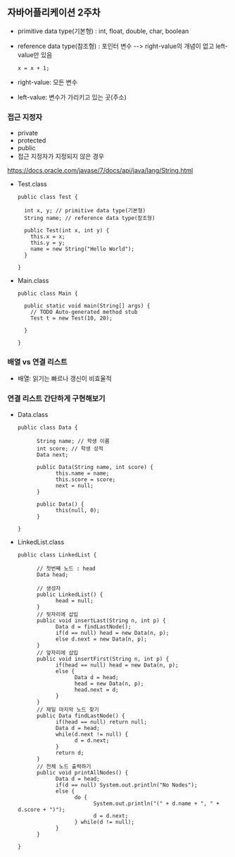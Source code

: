 ## 자바어플리케이션 2주차

* primitive data type(기본형) : int, float, double, char, boolean
* reference data type(참조형) : 포인터 변수 --> right-value의 개념이 없고 left-value만 있음

      x = x + 1;
* right-value: 모든 변수
* left-value: 변수가 가리키고 있는 곳(주소)

### 접근 지정자
* private
* protected
* public
* 접근 지정자가 지정되지 않은 경우

https://docs.oracle.com/javase/7/docs/api/java/lang/String.html

* Test.class

      public class Test {

        int x, y; // primitive data type(기본형)
        String name; // reference data type(참조형)

        public Test(int x, int y) {
          this.x = x;
          this.y = y;
          name = new String("Hello World");
        }

      }
* Main.class

      public class Main {

        public static void main(String[] args) {
          // TODO Auto-generated method stub
          Test t = new Test(10, 20);

        }

      }

### 배열 vs 연결 리스트
* 배열: 읽기는 빠르나 갱신이 비효율적

### 연결 리스트 간단하게 구현해보기
* Data.class

      public class Data {

            String name; // 학생 이름
            int score; // 학생 성적
            Data next;

            public Data(String name, int score) {
                  this.name = name;
                  this.score = score;
                  next = null;
            }

            public Data() {
                  this(null, 0);
            }

      }

* LinkedList.class

      public class LinkedList {

            // 첫번째 노드 : head
            Data head;

            // 생성자
            public LinkedList() {
                  head = null;
            }
            // 뒷자리에 삽입
            public void insertLast(String n, int p) {
                  Data d = findLastNode();
                  if(d == null) head = new Data(n, p);
                  else d.next = new Data(n, p);
            }
            // 앞자리에 삽입
            public void insertFirst(String n, int p) {
                  if(head == null) head = new Data(n, p);
                  else {
                        Data d = head;
                        head = new Data(n, p);
                        head.next = d;
                  }
            }
            // 제일 마지막 노드 찾기
            public Data findLastNode() {
                  if(head == null) return null;
                  Data d = head;
                  while(d.next != null) {
                        d = d.next;
                  }
                  return d;
            }
            // 전체 노드 출력하기
            public void printAllNodes() {
                  Data d = head;
                  if(d == null) System.out.println("No Nodes");
                  else {
                        do {
                              System.out.println("(" + d.name + ", " + d.score + ")");
                              d = d.next;
                        } while(d != null);
                  }
            }

      }

